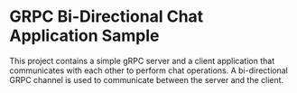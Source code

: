 # GRPC Bi-Directional Chat Application Sample

This project contains a simple gRPC server and a client application that communicates with each other to perform chat operations. A bi-directional GRPC channel is used to communicate between the server and the client.
